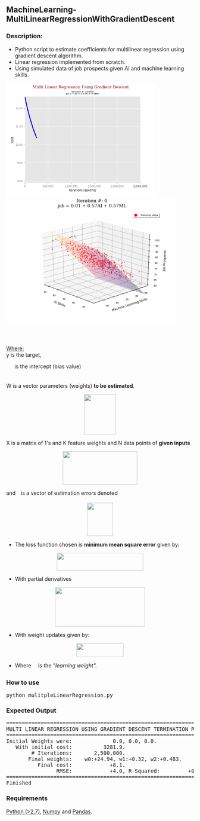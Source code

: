 <h2>MachineLearning-MultiLinearRegressionWithGradientDescent</h2>
<h3>Description:</h3>
<ul style="list-style-type:disc">
<li>Python script to estimate coefficients for multilinear regression using gradient descent algorithm. </li>
<li>Linear regression implemented from scratch.</li>
<li>Using simulated data of job prospects given AI and machine learning skills.</li>
</ul>

<p float="left">
  <img src="images/linearRegressionCost.gif" width="400" alt="Cost of algorithm improvement through epochs."/>
  <img src="images/linearRegressionFit.gif" width="460"alt="Shape of the hyperplane as cost from algorithm improves through epochs."/>
</p>

 


<p align="center"><img src="https://rawgit.com/in	git@github.com:DrIanGregory/MachineLearning-MultiLinearRegressionWithGradientDescent/None/svgs/de06882459b39a41989eb4cfb3adad12.svg?invert_in_darkmode" align=middle width=100.40293725pt height=17.8466442pt/></p>
<u>Where:</u><br>
y is the target,<br>
<p><img src="https://rawgit.com/in	git@github.com:DrIanGregory/MachineLearning-MultiLinearRegressionWithGradientDescent/None/svgs/08a0aa2c6ce40306bad8bab7f60a9523.svg?invert_in_darkmode" align=middle width=18.32105549999999pt height=14.15524440000002pt/> is the intercept (bias value)<p><br>
W is a vector parameters (weights) <strong>to be estimated</strong>.

<p align="center"><img src="https://rawgit.com/in	git@github.com:DrIanGregory/MachineLearning-MultiLinearRegressionWithGradientDescent/None/svgs/e494bcd9ee6c4318551298c101e2fd8b.svg?invert_in_darkmode" align=middle width=85.88028735pt height=108.49422870000001pt/></p>

 
X is a matrix of 1's and K feature weights and N data points of <strong>given inputs</strong>

<p align="center"><img src="https://rawgit.com/in	git@github.com:DrIanGregory/MachineLearning-MultiLinearRegressionWithGradientDescent/None/svgs/7c0a4d8bcc24c33ddb67f85bf718d175.svg?invert_in_darkmode" align=middle width=200.3263218pt height=88.76800184999999pt/></p> 
 
 and <img src="https://rawgit.com/in	git@github.com:DrIanGregory/MachineLearning-MultiLinearRegressionWithGradientDescent/None/svgs/7ccca27b5ccc533a2dd72dc6fa28ed84.svg?invert_in_darkmode" align=middle width=6.672392099999992pt height=14.15524440000002pt/> is a vector of estimation errors denoted
 <p align="center"><img src="https://rawgit.com/in	git@github.com:DrIanGregory/MachineLearning-MultiLinearRegressionWithGradientDescent/None/svgs/9720c5e6a6e5e815ac04a66c9acc4fc6.svg?invert_in_darkmode" align=middle width=69.6483381pt height=88.76800184999999pt/></p>


 
<ul style="list-style-type:disc">
	<li>The loss function chosen is <strong>minimum mean square error</strong> given by:</li>
</ul>

<p align="center"><img src="https://rawgit.com/in	git@github.com:DrIanGregory/MachineLearning-MultiLinearRegressionWithGradientDescent/None/svgs/7fdf46eb804213abbe366918f7fb3ce7.svg?invert_in_darkmode" align=middle width=231.84320774999998pt height=47.60747145pt/></p>

<ul style="list-style-type:disc">
	<li>With partial derivatives</li>
</ul>
<p align="center"><img src="https://rawgit.com/in	git@github.com:DrIanGregory/MachineLearning-MultiLinearRegressionWithGradientDescent/None/svgs/7e7d6721153a3f931a9c93332de39e07.svg?invert_in_darkmode" align=middle width=242.92115924999996pt height=105.07795814999999pt/></p>

<ul style="list-style-type:disc">
 <li>With weight updates given by:</li>
</ul>

<p align="center"><img src="https://rawgit.com/in	git@github.com:DrIanGregory/MachineLearning-MultiLinearRegressionWithGradientDescent/None/svgs/7d5659f6aef43ad887de68ba61e98142.svg?invert_in_darkmode" align=middle width=126.34763954999998pt height=36.2778141pt/></p>

<ul style="list-style-type:disc">
	<li>Where <img src="https://rawgit.com/in	git@github.com:DrIanGregory/MachineLearning-MultiLinearRegressionWithGradientDescent/None/svgs/c745b9b57c145ec5577b82542b2df546.svg?invert_in_darkmode" align=middle width=10.57650494999999pt height=14.15524440000002pt/> is the <em>"learning weight".</em>
</ul>

 
<h3>How to use</h3>
<pre>
python mulitpleLinearRegression.py
</pre>
		
		
<h3>Expected Output</h3>
<pre>
=======================================================================
MULTI LINEAR REGRESSION USING GRADIENT DESCENT TERMINATION RESULTS
=======================================================================
Initial Weights were:             0.0, 0.0, 0.0.
   With initial cost:          3281.9.
        # Iterations:       2,500,000.
       Final weights:    w0:+24.94, w1:+0.32, w2:+0.483.
          Final cost:            +8.1.
                RMSE:            +4.0, R-Squared:         +0.7
=======================================================================
Finished
</pre>

<h3>Requirements</h3>
 <p><a href="https://www.python.org/">Python (>2.7)</a>, <a href="http://www.numpy.org/">Numpy</a> and <a href="https://pandas.pydata.org/">Pandas</a>.</p>
 
 
